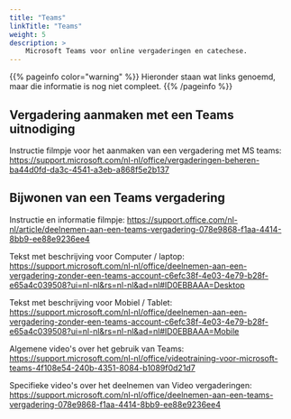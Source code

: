 ```yaml
---
title: "Teams"
linkTitle: "Teams"
weight: 5
description: >
    Microsoft Teams voor online vergaderingen en catechese.
---
```



{{% pageinfo color="warning" %}}
Hieronder staan wat links genoemd, maar die informatie is nog niet compleet.
{{% /pageinfo %}}

## Vergadering aanmaken met een Teams uitnodiging

Instructie filmpje voor het aanmaken van een vergadering met MS teams:
https://support.microsoft.com/nl-nl/office/vergaderingen-beheren-ba44d0fd-da3c-4541-a3eb-a868f5e2b137

## Bijwonen van een Teams vergadering
Instructie en informatie filmpje:
https://support.office.com/nl-nl/article/deelnemen-aan-een-teams-vergadering-078e9868-f1aa-4414-8bb9-ee88e9236ee4

Tekst met beschrijving voor Computer / laptop:
https://support.microsoft.com/nl-nl/office/deelnemen-aan-een-vergadering-zonder-een-teams-account-c6efc38f-4e03-4e79-b28f-e65a4c039508?ui=nl-nl&rs=nl-nl&ad=nl#ID0EBBAAA=Desktop

Tekst met beschrijving voor Mobiel / Tablet:
https://support.microsoft.com/nl-nl/office/deelnemen-aan-een-vergadering-zonder-een-teams-account-c6efc38f-4e03-4e79-b28f-e65a4c039508?ui=nl-nl&rs=nl-nl&ad=nl#ID0EBBAAA=Mobile



Algemene video's over het gebruik van Teams:
https://support.microsoft.com/nl-nl/office/videotraining-voor-microsoft-teams-4f108e54-240b-4351-8084-b1089f0d21d7

Specifieke video's over het deelnemen van Video vergaderingen:
https://support.microsoft.com/nl-nl/office/deelnemen-aan-een-teams-vergadering-078e9868-f1aa-4414-8bb9-ee88e9236ee4 
